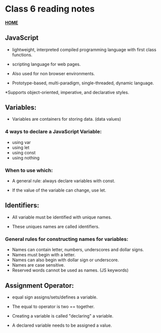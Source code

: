 # Class 6 reading notes

#### [HOME](https://cesarderio.github.io/reading-notes/)

## JavaScript

* lightweight, interpreted compiled programming language with first class functions.

* scripting language for web pages.

* Also used for non browser environments.

* Prototype-based, multi-paradigm, single-threaded, dynamic language.

*Supports object-oriented, imperative, and declarative styles.

## Variables:

* Variables are containers for storing data. (data values)

### 4 ways to declare a JavaScript Variable:

* using var
* using let
* using const
* using nothing

### When to use which:

* A general rule: always declare variables with const.

* If the value of the variable can change, use let.

## Identifiers:

* All variable must be identified with unique names.

* These uniques names are called identifiers.

### General rules for constructing names for variables:

* Names can contain letter, numbers, underscores and dollar signs.
* Names must begin with a letter.
* Names can also begin with dollar sign or underscore.
* Names are case sensitive.
* Reserved words cannot be used as names. (JS keywords)

## Assignment Operator:

* equal sign assigns/sets/defines a variable.
 * The equal to operator is two == together.

 * Creating a variable is called "declaring" a variable.

 * A declared variable needs to be assigned a value.

